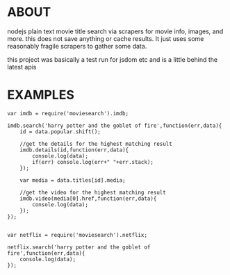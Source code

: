 ABOUT
=====

nodejs plain text movie title search via scrapers for movie info, images, and more.
this does not save anything or cache results. It just uses some reasonably fragile scrapers to gather some data.

this project was basically a test run for jsdom etc and is a little behind the latest apis

EXAMPLES
========
	var imdb = require('moviesearch').imdb;

	imdb.search('harry potter and the goblet of fire',function(err,data){
		id = data.popular.shift();

		//get the details for the highest matching result
		imdb.details(id,function(err,data){
			console.log(data);
			if(err) console.log(err+" "+err.stack);
		});
		
		var media = data.titles[id].media;

		//get the video for the highest matching result
		imdb.video(media[0].href,function(err,data){
			console.log(data);
		});
	});


	var netflix = require('moviesearch').netflix;

	netflix.search('harry potter and the goblet of fire',function(err,data){
		console.log(data);
	});